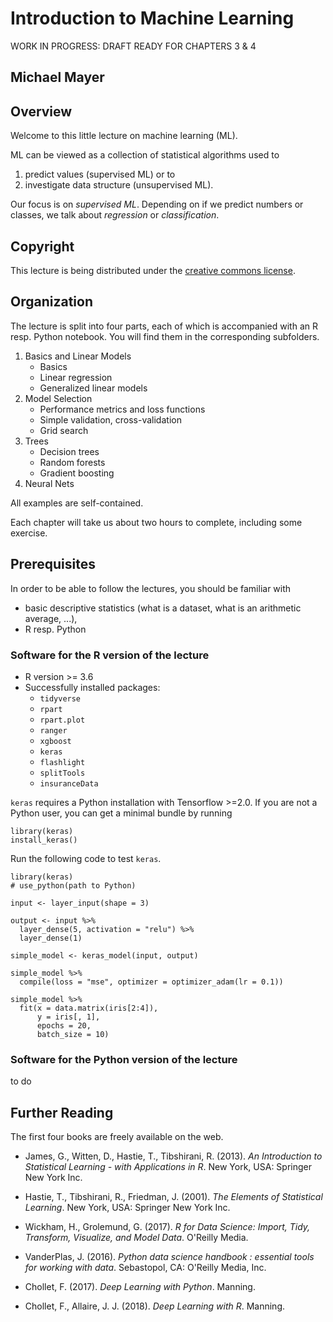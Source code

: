 # Introduction to Machine Learning

WORK IN PROGRESS: DRAFT READY FOR CHAPTERS 3 & 4

## Michael Mayer

## Overview

Welcome to this little lecture on machine learning (ML). 

ML can be viewed as a collection of statistical algorithms used to

1. predict values (supervised ML) or to
2. investigate data structure (unsupervised ML).

Our focus is on *supervised ML*. Depending on if we predict numbers or classes, we talk about *regression* or *classification*.

## Copyright

This lecture is being distributed under the [creative commons license](https://creativecommons.org/licenses/by/2.0/).

## Organization

The lecture is split into four parts, each of which is accompanied with an R resp. Python notebook. You will find them in the corresponding subfolders.

1. Basics and Linear Models 
    - Basics
    - Linear regression
    - Generalized linear models
2. Model Selection
    - Performance metrics and loss functions
    - Simple validation, cross-validation
    - Grid search
3. Trees
    - Decision trees
    - Random forests
    - Gradient boosting
4. Neural Nets

All examples are self-contained.

Each chapter will take us about two hours to complete, including some exercise.

## Prerequisites

In order to be able to follow the lectures, you should be familiar with

- basic descriptive statistics (what is a dataset, what is an arithmetic average, ...),
- R resp. Python

### Software for the R version of the lecture

- R version >= 3.6
- Successfully installed packages:
    - `tidyverse`
    - `rpart`
    - `rpart.plot`
    - `ranger`
    - `xgboost`
    - `keras`
    - `flashlight`
    - `splitTools`
    - `insuranceData`

`keras` requires a Python installation with Tensorflow >=2.0. If you are not a Python user, you can get a minimal bundle by running 

```
library(keras)
install_keras()
```

Run the following code to test `keras`.

```
library(keras)
# use_python(path to Python)

input <- layer_input(shape = 3)

output <- input %>% 
  layer_dense(5, activation = "relu") %>% 
  layer_dense(1)

simple_model <- keras_model(input, output)

simple_model %>% 
  compile(loss = "mse", optimizer = optimizer_adam(lr = 0.1))

simple_model %>% 
  fit(x = data.matrix(iris[2:4]),
      y = iris[, 1],
      epochs = 20,
      batch_size = 10)
```

### Software for the Python version of the lecture

to do


## Further Reading

The first four books are freely available on the web.

- James, G., Witten, D., Hastie, T., Tibshirani, R. (2013). *An Introduction to Statistical Learning - with Applications in R*. New York, USA: Springer New York Inc.

- Hastie, T., Tibshirani, R., Friedman, J. (2001). *The Elements of Statistical Learning*. New York, USA: Springer New York Inc.

- Wickham, H., Grolemund, G. (2017). *R for Data Science: Import, Tidy, Transform, Visualize, and Model Data*. O'Reilly Media. 

- VanderPlas, J. (2016). *Python data science handbook : essential tools for working with data*. Sebastopol, CA: O'Reilly Media, Inc.

- Chollet, F. (2017). *Deep Learning with Python*. Manning.

- Chollet, F., Allaire, J. J. (2018). *Deep Learning with R*. Manning.



